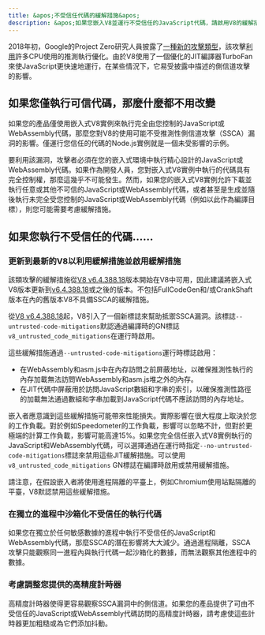 ```yaml
---
title: &apos;不受信任代碼的緩解措施&apos;
description: &apos;如果您嵌入V8並運行不受信任的JavaScript代碼，請啟用V8的緩解措施來幫助防範推測性側信道攻擊。&apos;
---
```

2018年初，Google的Project Zero研究人員披露了[一種新的攻擊類型](https://googleprojectzero.blogspot.com/2018/01/reading-privileged-memory-with-side.html)，該攻擊[利用](https://security.googleblog.com/2018/01/more-details-about-mitigations-for-cpu_4.html)許多CPU使用的推測執行優化。由於V8使用了一個優化的JIT編譯器TurboFan來使JavaScript更快速地運行，在某些情況下，它易受披露中描述的側信道攻擊的影響。

## 如果您僅執行可信代碼，那麼什麼都不用改變

如果您的產品僅使用嵌入式V8實例來執行完全由您控制的JavaScript或WebAssembly代碼，那麼您對V8的使用可能不受推測性側信道攻擊（SSCA）漏洞的影響。僅運行您信任的代碼的Node.js實例就是一個未受影響的示例。

要利用該漏洞，攻擊者必須在您的嵌入式環境中執行精心設計的JavaScript或WebAssembly代碼。如果作為開發人員，您對嵌入式V8實例中執行的代碼具有完全控制權，那麼這幾乎不可能發生。然而，如果您的嵌入式V8實例允許下載並執行任意或其他不可信的JavaScript或WebAssembly代碼，或者甚至是生成並隨後執行未完全受您控制的JavaScript或WebAssembly代碼（例如以此作為編譯目標），則您可能需要考慮緩解措施。

## 如果您執行不受信任的代碼……

### 更新到最新的V8以利用緩解措施並啟用緩解措施

該類攻擊的緩解措施從[V8 v6.4.388.18](https://chromium.googlesource.com/v8/v8/+/e6eddfe4d1ed9d96b453d14b84ac19769388d8b1)版本開始在V8中可用，因此建議將嵌入式V8版本更新到[v6.4.388.18](https://chromium.googlesource.com/v8/v8/+/e6eddfe4d1ed9d96b453d14b84ac19769388d8b1)或之後的版本。不包括FullCodeGen和/或CrankShaft版本在內的舊版本V8不具備SSCA的緩解措施。

從[V8 v6.4.388.18](https://chromium.googlesource.com/v8/v8/+/e6eddfe4d1ed9d96b453d14b84ac19769388d8b1)起，V8引入了一個新標誌來幫助抵禦SSCA漏洞。該標誌`--untrusted-code-mitigations`默認通過編譯時的GN標誌`v8_untrusted_code_mitigations`在運行時啟用。

這些緩解措施通過`--untrusted-code-mitigations`運行時標誌啟用：

- 在WebAssembly和asm.js中在內存訪問之前屏蔽地址，以確保推測性執行的內存加載無法訪問WebAssembly和asm.js堆之外的內存。
- 在JIT代碼中屏蔽用於訪問JavaScript數組和字串的索引，以確保推測性路徑的加載無法通過數組和字串加載到JavaScript代碼不應該訪問的內存地址。

嵌入者應意識到這些緩解措施可能帶來性能損失。實際影響在很大程度上取決於您的工作負載。對於例如Speedometer的工作負載，影響可以忽略不計，但對於更極端的計算工作負載，影響可能高達15%。如果您完全信任嵌入式V8實例執行的JavaScript和WebAssembly代碼，可以選擇通過在運行時指定`--no-untrusted-code-mitigations`標誌來禁用這些JIT緩解措施。可以使用`v8_untrusted_code_mitigations` GN標誌在編譯時啟用或禁用緩解措施。

請注意，在假設嵌入者將使用進程隔離的平臺上，例如Chromium使用站點隔離的平臺，V8默認禁用這些緩解措施。

### 在獨立的進程中沙箱化不受信任的執行代碼

如果您在獨立於任何敏感數據的進程中執行不受信任的JavaScript和WebAssembly代碼，那麼SSCA的潛在影響將大大減少。通過進程隔離，SSCA攻擊只能觀察同一進程內與執行代碼一起沙箱化的數據，而無法觀察其他進程中的數據。

### 考慮調整您提供的高精度計時器

高精度計時器使得更容易觀察SSCA漏洞中的側信道。如果您的產品提供了可由不受信任的JavaScript或WebAssembly代碼訪問的高精度計時器，請考慮使這些計時器更加粗糙或為它們添加抖動。
